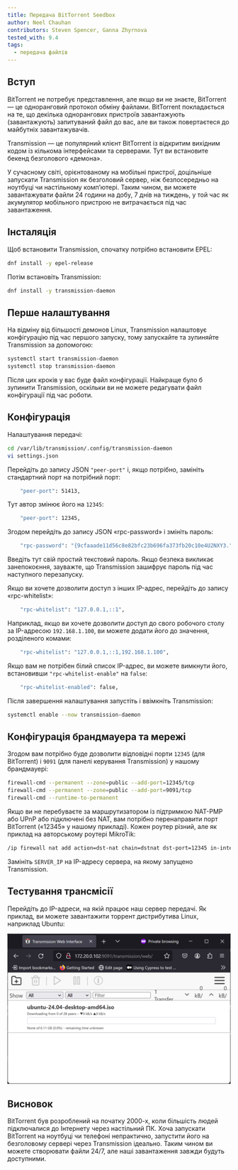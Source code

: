 ```yaml
---
title: Передача BitTorrent Seedbox
author: Neel Chauhan
contributors: Steven Spencer, Ganna Zhyrnova
tested_with: 9.4
tags:
  - передача файлів
---
```


## Вступ

BitTorrent не потребує представлення, але якщо ви не знаєте, BitTorrent — це одноранговий протокол обміну файлами. BitTorrent покладається на те, що декілька однорангових пристроїв завантажують (завантажують) запитуваний файл до вас, але ви також повертаєтеся до майбутніх завантажувачів.

Transmission — це популярний клієнт BitTorrent із відкритим вихідним кодом із кількома інтерфейсами та серверами. Тут ви встановите бекенд безголового «демона».

У сучасному світі, орієнтованому на мобільні пристрої, доцільніше запускати Transmission як безголовий сервер, ніж безпосередньо на ноутбуці чи настільному комп’ютері. Таким чином, ви можете завантажувати файли 24 години на добу, 7 днів на тиждень, у той час як акумулятор мобільного пристрою не витрачається під час завантаження.

## Інсталяція

Щоб встановити Transmission, спочатку потрібно встановити EPEL:

```bash
dnf install -y epel-release
```

Потім встановіть Transmission:

```bash
dnf install -y transmission-daemon
```

## Перше налаштування

На відміну від більшості демонов Linux, Transmission налаштовує конфігурацію під час першого запуску, тому запускайте та зупиняйте Transmission за допомогою:

```bash
systemctl start transmission-daemon
systemctl stop transmission-daemon
```

Після цих кроків у вас буде файл конфігурації. Найкраще було б зупинити Transmission, оскільки ви не можете редагувати файл конфігурації під час роботи.

## Конфігурація

Налаштування передачі:

```bash
cd /var/lib/transmission/.config/transmission-daemon
vi settings.json
```

Перейдіть до запису JSON `"peer-port"` і, якщо потрібно, замініть стандартний порт на потрібний порт:

```bash
    "peer-port": 51413,
```

Тут автор змінює його на `12345`:

```bash
    "peer-port": 12345,
```

Згодом перейдіть до запису JSON «rpc-password» і змініть пароль:

```bash
    "rpc-password": "{9cfaaade11d56c8e82bfc23b696fa373fb20c10e4U2NXY3.",
```

Введіть тут свій простий текстовий пароль. Якщо безпека викликає занепокоєння, зауважте, що Transmission зашифрує пароль під час наступного перезапуску.

Якщо ви хочете дозволити доступ з інших IP-адрес, перейдіть до запису «rpc-whitelist»:

```bash
    "rpc-whitelist": "127.0.0.1,::1",
```

Наприклад, якщо ви хочете дозволити доступ до свого робочого столу за IP-адресою `192.168.1.100`, ви можете додати його до значення, розділеного комами:

```bash
    "rpc-whitelist": "127.0.0.1,::1,192.168.1.100",
```

Якщо вам не потрібен білий список IP-адрес, ви можете вимкнути його, встановивши `"rpc-whitelist-enable"` на `false`:

```bash
    "rpc-whitelist-enabled": false,
```

Після завершення налаштування запустіть і ввімкніть Transmission:

```bash
systemctl enable --now transmission-daemon
```

## Конфігурація брандмауера та мережі

Згодом вам потрібно буде дозволити відповідні порти `12345` (для BitTorrent) і `9091` (для панелі керування Transmission) у нашому брандмауері:

```bash
firewall-cmd --permanent --zone=public --add-port=12345/tcp
firewall-cmd --permanent --zone=public --add-port=9091/tcp
firewall-cmd --runtime-to-permanent
```

Якщо ви не перебуваєте за маршрутизатором із підтримкою NAT-PMP або UPnP або підключені без NAT, вам потрібно перенаправити порт BitTorrent («12345» у нашому прикладі). Кожен роутер різний, але як приклад на авторському роутері MikroTik:

```bash
/ip firewall nat add action=dst-nat chain=dstnat dst-port=12345 in-interface=ether1 protocol=tcp to-addresses=SERVER_IP to-ports=12345
```

Замініть `SERVER_IP` на IP-адресу сервера, на якому запущено Transmission.

## Тестування трансмісії

Перейдіть до IP-адреси, на якій працює наш сервер передачі. Як приклад, ви можете завантажити торрент дистрибутива Linux, наприклад Ubuntu:

![Our Transmission downloading Ubuntu](../images/transmission.png)

## Висновок

BitTorrent був розроблений на початку 2000-х, коли більшість людей підключалися до Інтернету через настільний ПК. Хоча запускати BitTorrent на ноутбуці чи телефоні непрактично, запустити його на безголовому сервері через Transmission ідеально. Таким чином ви можете створювати файли 24/7, але наші завантаження завжди будуть доступними.

